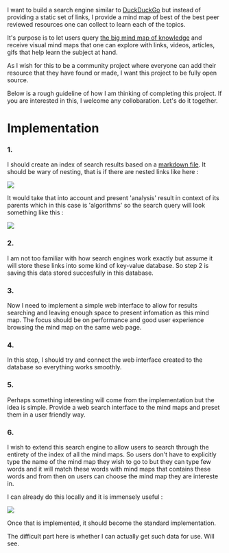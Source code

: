 I want to build a search engine similar to [DuckDuckGo](https://duckduckgo.com/) but instead of providing a static set of links, I provide a mind map of best of the best peer reviewed resources one can collect to learn each of the topics. 

It's purpose is to let users query [the big mind map of knowledge](https://github.com/nikitavoloboev/knowledge-map) and receive visual mind maps that one can explore with links, videos, articles, gifs that help learn the subject at hand.

As I wish for this to be a community project where everyone can add their resource that they have found or made, I want this project to be fully open source.

Below is a rough guideline of how I am thinking of completing this project. If you are interested in this, I welcome any collobaration. Let's do it together. 

# Implementation

### 1.

I should create an index of search results based on a [markdown file](https://raw.githubusercontent.com/nikitavoloboev/alfred-knowledge-map/master/research.md). It should be wary of nesting, that is if there are nested links like here : 

![](http://i.imgur.com/iPqfccc.png)

It would take that into account and present 'analysis' result in context of its parents which in this case is 'algorithms' so the search query will look something like this : 

![](http://i.imgur.com/2TPMO9D.png)

### 2.

I am not too familiar with how search engines work exactly but assume it will store these links into some kind of key-value database. So step 2 is saving this data stored succesfully in this database.

### 3. 

Now I need to implement a simple web interface to allow for results searching and leaving enough space to present infomation as this mind map. The focus should be on performance and good user experience browsing the mind map on the same web page. 

### 4.

In this step, I should try and connect the web interface created to the database so everything works smoothly.

### 5. 

Perhaps something interesting will come from the implementation but the idea is simple. Provide a web search interface to the mind maps and preset them in a user friendly way.

### 6. 

I wish to extend this search engine to allow users to search through the entirety of the index of all the mind maps. So users don't have to explicitly type the name of the mind map they wish to go to but they can type few words and it will match these words with mind maps that contains these words and from then on users can choose the mind map they are intereste in. 

I can already do this locally and it is immensely useful : 

![](http://i.imgur.com/fGIJhQY.png)

Once that is implemented, it should become the standard implementation. 

The difficult part here is whether I can actually get such data for use. Will see.


